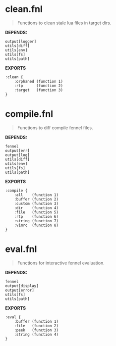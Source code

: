# clean.fnl
> Functions to clean stale lua files in target dirs.

**DEPENDS:**
```
output[logger]
utils[diff]
utils[env]
utils[fs]
utils[path]
```

**EXPORTS**
```fennel
:clean {
	:orphaned (function 1)
	:rtp      (function 2)
	:target   (function 3)
}
```

# compile.fnl
> Functions to diff compile fennel files.

**DEPENDS:**
```
fennel
output[err]
output[log]
utils[diff]
utils[env]
utils[fs]
utils[path]
```

**EXPORTS**
```fennel
:compile {
	:all    (function 1)
	:buffer (function 2)
	:custom (function 3)
	:dir    (function 4)
	:file   (function 5)
	:rtp    (function 6)
	:string (function 7)
	:vimrc  (function 8)
}
```

# eval.fnl
> Functions for interactive fennel evaluation.

**DEPENDS:**
```
fennel
output[display]
output[error]
utils[fs]
utils[path]
```

**EXPORTS**
```fennel
:eval {
	:buffer (function 1)
	:file   (function 2)
	:peek   (function 3)
	:string (function 4)
}
```

